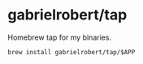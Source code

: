 # gabrielrobert/tap
Homebrew tap for my binaries.

```console
brew install gabrielrobert/tap/$APP
```